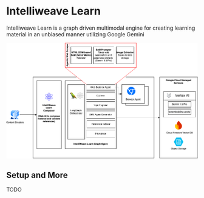 # Intelliweave Learn

Intelliweave Learn is a graph driven multimodal engine for creating learning material in an unbiased manner utilizing Google Gemini

![High Level Architecture](./doc/high-level-arch.png)

## Setup and More

TODO